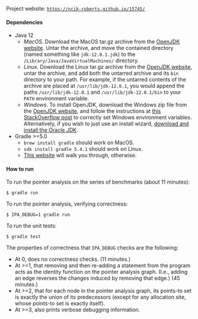 Project website: [`https://ncik-roberts.github.io/15745/`](https://ncik-roberts.github.io/15745/)

#### Dependencies
  * Java 12
    * *MacOS.* Download the MacOS tar.gz archive from the [OpenJDK website](https://jdk.java.net/12/). Untar the archive, and move the contained directory (named something like `jdk-12.0.1.jdk`) to the `/Library/Java/JavaVirtualMachines/` directory.
    * *Linux.* Download the Linux tar.gz archive from the [OpenJDK website](https://jdk.java.net/12/), untar the archive, and add both the untarred archive and its `bin` directory to your path. For example, if the untarred contents of the archive are placed at `/usr/lib/jdk-12.0.1`, you would append the paths `/usr/lib/jdk-12.0.1` and `/usr/lib/jdk-12.0.1/bin` to your `PATH` environment variable.
    * *Windows.* To install OpenJDK, download the Windows zip file from the [OpenJDK website](https://jdk.java.net/12/), and follow the instructions at [this StackOverflow post](https://stackoverflow.com/questions/52511778/how-to-install-openjdk-11-on-windows/52531093#52531093) to correctly set Windows environment variables. Alternatively, if you wish to just use an install wizard, [download and install the Oracle JDK](https://www.oracle.com/technetwork/java/javase/downloads/jdk12-downloads-5295953.html).
  * Gradle >=5.0
    * `brew install gradle` should work on MacOS.
    * `sdk install gradle 5.4.1` should work on Linux.
    * [This website](https://gradle.org/install/) will walk you through, otherwise.

#### How to run

To run the pointer analysis on the series of benchmarks (about 11 minutes):

```
$ gradle run
```

To run the pointer analysis, verifying correctness:

```
$ IPA_DEBUG=1 gradle run
```

To run the unit tests:

```
$ gradle test
```

The properties of correctness that `IPA_DEBUG` checks are the following:
  * At 0, does no correctness checks. (11 minutes.)
  * At >=1, that removing and then re-adding a statement from the program acts as the identity function on the pointer analysis graph. (I.e., adding an edge reverses the changes induced by removing that edge.) (45 minutes.)
  * At >=2, that for each node in the pointer analysis graph, its points-to set is exactly the union of its predecessors (except for any allocation site, whose points-to set is exactly itself).
  * At >=3, also prints verbose debugging information.
